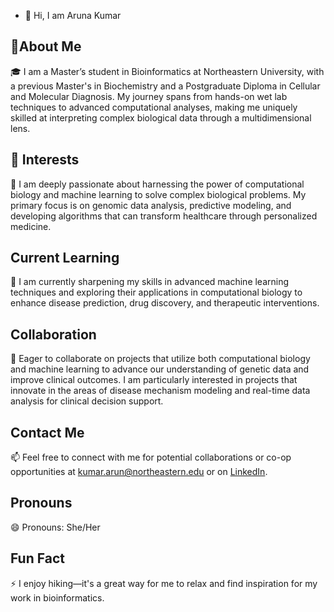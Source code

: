 - 👋 Hi, I am Aruna Kumar
## 👀About Me
🎓 I am a Master’s student in Bioinformatics at Northeastern University, with a previous Master's in Biochemistry and a Postgraduate Diploma in Cellular and Molecular Diagnosis. My journey spans from hands-on wet lab techniques to advanced computational analyses, making me uniquely skilled at interpreting complex biological data through a multidimensional lens.

## 🌱 Interests
👀 I am deeply passionate about harnessing the power of computational biology and machine learning to solve complex biological problems. My primary focus is on genomic data analysis, predictive modeling, and developing algorithms that can transform healthcare through personalized medicine.

## Current Learning
🌱 I am currently sharpening my skills in advanced machine learning techniques and exploring their applications in computational biology to enhance disease prediction, drug discovery, and therapeutic interventions.

## Collaboration
💞️ Eager to collaborate on projects that utilize both computational biology and machine learning to advance our understanding of genetic data and improve clinical outcomes. I am particularly interested in projects that innovate in the areas of disease mechanism modeling and real-time data analysis for clinical decision support.

## Contact Me
📫 Feel free to connect with me for potential collaborations or co-op opportunities at kumar.arun@northeastern.edu
or on [LinkedIn](http://linkedin.com/in/aruna-kumar-b954a522b).

## Pronouns
😄 Pronouns: She/Her

## Fun Fact
⚡ I enjoy hiking—it's a great way for me to relax and find inspiration for my work in bioinformatics.


<!---
kumar-aruna/kumar-aruna is a ✨ special ✨ repository because its `README.md` (this file) appears on your GitHub profile.
You can click the Preview link to take a look at your changes.
--->
